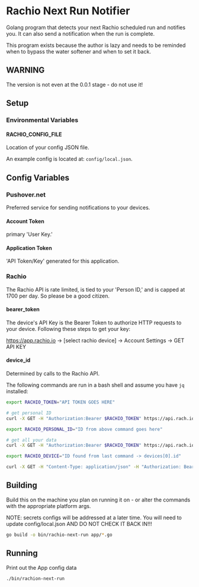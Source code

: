 # Rachio Next Run Notifier

Golang program that detects your next Rachio scheduled run and notifies you. It can also send a notification when the run is complete.

This program exists because the author is lazy and needs to be reminded when to bypass the water softener and when to set it back.

## WARNING

The version is not even at the 0.0.1 stage - do not use it!

## Setup

### Environmental Variables

#### RACHIO_CONFIG_FILE

Location of your config JSON file.

An example config is located at: `config/local.json`.

## Config Variables

### Pushover.net

Preferred service for sending notifications to your devices.

#### Account Token

primary 'User Key.'

#### Application Token

'API Token/Key' generated for this application.

### Rachio

The Rachio API is rate limited, is tied to your 'Person ID,' and is capped at 1700 per day. So please be a good citizen.

#### bearer_token

The device's API Key is the Bearer Token to authorize HTTP requests to your device. Following these steps to get your key:

https://app.rachio.io -> [select rachio device] -> Account Settings -> GET API KEY

#### device_id

Determined by calls to the Rachio API.

The following commands are run in a bash shell and assume you have `jq` installed:

```bash
export RACHIO_TOKEN="API TOKEN GOES HERE"

# get personal ID
curl -X GET -H "Authorization:Bearer $RACHIO_TOKEN" https://api.rach.io/1/public/person/info | jq .

export RACHIO_PERSONAL_ID="ID from above command goes here"

# get all your data
curl -X GET -H "Authorization:Bearer $RACHIO_TOKEN" https://api.rach.io/1/public/person/$RACHIO_PERSONAL_ID | jq .

export RACHIO_DEVICE="ID found from last command -> devices[0].id"

curl -X GET -H "Content-Type: application/json" -H "Authorization: Bearer $RACHIO_TOKEN" https://api.rach.io/1/public/device/$RACHIO_DEVICE | jq .
```
## Building

Build this on the machine you plan on running it on - or alter the commands with the appropriate platform args.

NOTE: secrets configs will be addressed at a later time.  You will need to update config/local.json AND DO NOT CHECK IT BACK IN!!!

```bash
go build -o bin/rachio-next-run app/*.go
```

## Running

Print out the App config data

```bash
./bin/rachion-next-run
```